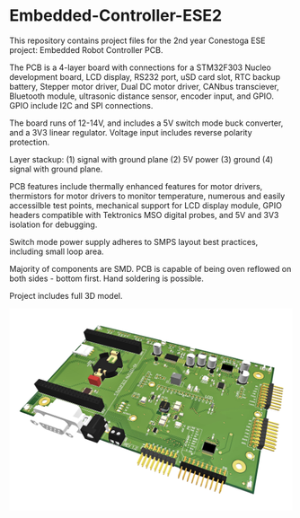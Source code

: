 # Embedded-Controller-ESE2

This repository contains project files for the 2nd year Conestoga ESE project: Embedded Robot Controller PCB.

The PCB is a 4-layer board with connections for a STM32F303 Nucleo development board, LCD display, RS232 port, uSD card slot, RTC backup battery, Stepper motor driver, Dual DC motor driver, CANbus transciever, Bluetooth module, ultrasonic distance sensor, encoder input, and GPIO. GPIO include I2C and SPI connections.

The board runs of 12-14V, and includes a 5V switch mode buck converter, and a 3V3 linear regulator. Voltage input includes reverse polarity protection.

Layer stackup: (1) signal with ground plane (2) 5V power (3) ground (4) signal with ground plane.

PCB features include thermally enhanced features for motor drivers, thermistors for motor drivers to monitor temperature, numerous and easily accessilble test points, mechanical support for LCD display module, GPIO headers compatible with Tektronics MSO digital probes, and 5V and 3V3 isolation for debugging.

Switch mode power supply adheres to SMPS layout best practices, including small loop area.

Majority of components are SMD. PCB is capable of being oven reflowed on both sides - bottom first. Hand soldering is possible.

Project includes full 3D model.

![PCB](https://github.com/Hengy/Embedded-Controller-ESE2/blob/master/controller%203D.png)
